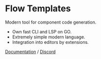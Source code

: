 # Flow Templates
Modern tool for component code generation.

- Own fast CLI and LSP on GO.
- Extremely simple modern language.
- Integration into editors by extensions.

[Documentation](https://github.com/flowtemplates/docs) / [Discord](https://discord.gg/QZJB5tyxtc)
